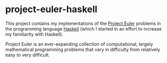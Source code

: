 # project-euler-haskell

This project contains my implementations of the [Project Euler](https://projecteuler.net/) problems in the programming language [Haskell](https://www.haskell.org/) (which I started in an effort to increase my familiarity with Haskell).

Project Euler is an ever-expanding collection of computational, largely mathematical programming problems that vary in difficulty from relatively easy to very difficult.
